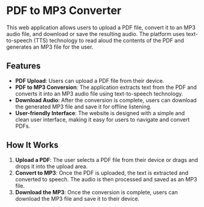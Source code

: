 # PDF to MP3 Converter

This web application allows users to upload a PDF file, convert it to an MP3 audio file, and download or save the resulting audio. The platform uses text-to-speech (TTS) technology to read aloud the contents of the PDF and generates an MP3 file for the user.

## Features

- **PDF Upload**: Users can upload a PDF file from their device.
- **PDF to MP3 Conversion**: The application extracts text from the PDF and converts it into an MP3 audio file using text-to-speech technology.
- **Download Audio**: After the conversion is complete, users can download the generated MP3 file and save it for offline listening.
- **User-friendly Interface**: The website is designed with a simple and clean user interface, making it easy for users to navigate and convert PDFs.

## How It Works

1. **Upload a PDF**: The user selects a PDF file from their device or drags and drops it into the upload area.
2. **Convert to MP3**: Once the PDF is uploaded, the text is extracted and converted to speech. The audio is then processed and saved as an MP3 file.
3. **Download the MP3**: Once the conversion is complete, users can download the MP3 file and save it to their device.
